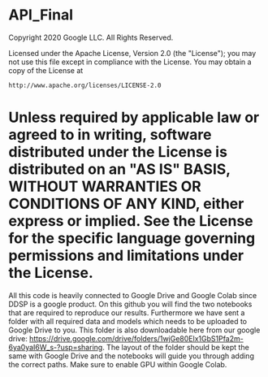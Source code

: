 # API_Final
Copyright 2020 Google LLC. All Rights Reserved.

Licensed under the Apache License, Version 2.0 (the "License");
you may not use this file except in compliance with the License.
You may obtain a copy of the License at

    http://www.apache.org/licenses/LICENSE-2.0

Unless required by applicable law or agreed to in writing, software
distributed under the License is distributed on an "AS IS" BASIS,
WITHOUT WARRANTIES OR CONDITIONS OF ANY KIND, either express or implied.
See the License for the specific language governing permissions and
limitations under the License.
==============================================================================

All this code is heavily connected to Google Drive and Google Colab since DDSP is a google product. On this github you will find the two notebooks that are required to reproduce our results. Furthermore we have sent a folder with all required data and models which needs to be uploaded to Google Drive to you. This folder is also downloadable here from our google drive: https://drive.google.com/drive/folders/1wjGe80Elx1GbS1Pfa2m-6ya0yaI6W_s-?usp=sharing. 
The layout of the folder should be kept the same with Google Drive and the notebooks will guide you through adding the correct paths. Make sure to enable GPU within Google Colab. 
